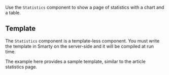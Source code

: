
Use the `Statistics` component to show a page of statistics with a chart and a table.

## Template

The `Statistics` component is a template-less component. You must write the template in Smarty on the server-side and it will be compiled at run time.

The example here provides a sample template, similar to the article statistics page.
